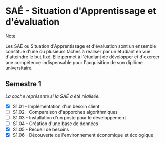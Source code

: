 # SAÉ - Situation d'Apprentissage et d'évaluation
> [!NOTE]
>Les SAÉ ou Situation d'Apprentissage et d'évaluation sont un ensemble constitué d'une ou plusieurs tâches à réaliser par un étudiant en vue d'atteindre le but fixé. Elle permet à l'étudiant de développer et d'exercer une compétence indispensable pour l'acquisition de son diplôme universitaire.

## Semestre 1
*La coche représente si la SAÉ a été réalisée.*
- [x] S1.01 - Implémentation d'un besoin client
- [ ] S1.02 - Comparaison d'apporches algorithmiques
- [ ] S1.03 - Installation d'un poste pour le développement
- [ ] S1.04 - Création d'une base de données
- [x] S1.05 - Recueil de besoins
- [x] S1.06 - Découverte de l'environnement économique et écologique
